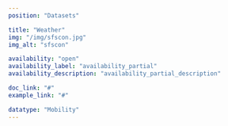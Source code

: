 ```yaml
---
position: "Datasets"

title: "Weather"
img: "/img/sfscon.jpg"
img_alt: "sfscon"

availability: "open"
availability_label: "availability_partial"
availability_description: "availability_partial_description"

doc_link: "#"
example_link: "#"

datatype: "Mobility"
---
```

